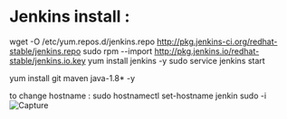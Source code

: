 Jenkins install  :
===============

wget -O /etc/yum.repos.d/jenkins.repo http://pkg.jenkins-ci.org/redhat-stable/jenkins.repo
sudo rpm --import http://pkg.jenkins.io/redhat-stable/jenkins.io.key
yum install jenkins -y
sudo service jenkins start

yum install git maven java-1.8* -y

to change hostname :
sudo hostnamectl set-hostname jenkin
sudo -i
![Capture](https://user-images.githubusercontent.com/54719289/103563586-05654e00-4ee3-11eb-8df5-8d0a4d8919e9.JPG)

